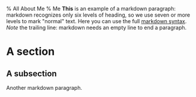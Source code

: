 % All About Me
% Me
**This** is an example of a markdown paragraph: markdown recognizes
only six levels of heading, so we use seven or more levels to mark
"normal" text.
Here you can use the full
[markdown syntax](http://daringfireball.net/projects/markdown/syntax).
*Note* the trailing line: markdown needs an empty line to end a
paragraph.

# A section
## A subsection
Another markdown paragraph.


